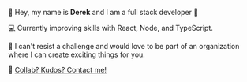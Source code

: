 👋 Hey, my name is **Derek** and I am a full stack developer 🤠 

💻 Currently improving skills with React, Node, and TypeScript.

🌱 I can't resist a challenge and would love to be part of an organization where I can create exciting things for you.


📧 [Collab? Kudos? Contact me!](mailto:derek.lee881@gmail.com)

<!---
yuandere/yuandere is a ✨ special ✨ repository because its `README.md` (this file) appears on your GitHub profile.
You can click the Preview link to take a look at your changes.
--->
